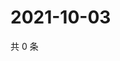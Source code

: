 # 2021-10-03

共 0 条

<!-- BEGIN WEIBO -->
<!-- 最后更新时间 Sun Oct 03 2021 11:11:21 GMT+0800 (China Standard Time) -->

<!-- END WEIBO -->
